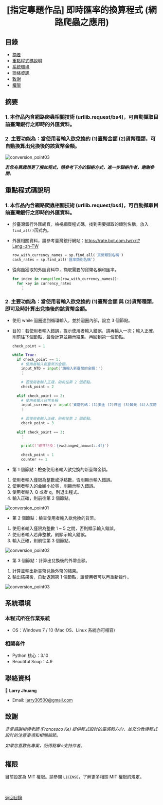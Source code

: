 <h1 align="center">
  <br>
  [指定專題作品] 即時匯率的換算程式 (網路爬蟲之應用)
</h1>


## 目錄
* [摘要](#摘要)
* [重點程式碼說明](#重點說明)
* [系統環境](#系統環境)
* [聯絡資訊](#聯絡資訊)
* [致謝](#致謝)
* [權限](#權限)


## 摘要
### 1. 本作品內含網路爬蟲相關技術 (urllib.request/bs4)，可自動擷取目前臺灣銀行之即時的外匯資料。
### 2. 主要功能為：當使用者輸入欲兌換的 (1)臺幣金額 (2)貨幣種類，可自動換算出兌換後的該貨幣金額。

![conversion_point03](images/conversion_point03.gif)

<strong><em>若您有興趣想更了解此程式，請參考下方的聯絡方式，進一步聯絡作者，謝謝參閱。</em></strong>


## 重點程式碼說明
### 1. 本作品內含網路爬蟲相關技術 (urllib.request/bs4)，可自動擷取目前臺灣銀行之即時的外匯資料。
* 於臺灣銀行外匯網頁，檢視網頁程式碼，找到需要擷取的類別名稱，放入`find_all()`函式內。
* 外匯相關資料，請參考臺灣銀行網站：https://rate.bot.com.tw/xrt?Lang=zh-TW
  ```python
  row_with_currency_names = sp.find_all('貨幣類別名稱')
  cash_rates = sp.find_all('匯率類別名稱')
  ```
  
* 從爬蟲獲取的外匯資料中，擷取需要的貨幣名稱和匯率。
  ```python
  for index in range(len(row_with_currency_names)):
    for key in currency_rates
      ⋮
  ```
  
### 2. 主要功能為：當使用者輸入欲兌換的 (1)臺幣金額 與 (2)貨幣種類，即可及時計算出兌換後的該貨幣金額。
* 使用 while 迴圈達到循環輸入，並於迴圈內部，設立 3 個節點。
* 目的：若使用者輸入錯誤，提示使用者輸入錯誤，請再輸入一次；輸入正確，則前往下個節點，最後計算並顯示結果，再回到第一個節點。
  ```python
  check_point = 1
  
  while True:
    if check_point == 1:
      # 使用者輸入新臺幣的金額。
      input_NTD = input('請輸入新臺幣的金額：')
      ⋮
      
      # 若使用者輸入正確，則前往第 2 個節點。
      check_point = 2
      
    elif check_point == 2:
      # 使用者輸入貨幣名稱
      input_currency = input('貨幣代碼：(1)美金 (2)日圓 (3)韓元 (4)人民幣 (5)澳幣\n\n請輸入您要兌換的貨幣代碼：')
      ⋮
      
      # 若使用者輸入正確，則前往第 3 個節點。
      check_point = 3
      
    elif check_point == 3:
      ⋮
      
      print(f'總共兌換：{exchanged_amount:.4f}')
      
      check_point = 1
      counter += 1
  ```

* 第 1 個節點：檢查使用者輸入欲兌換的新臺幣金額。
1. 使用者輸入僅限為整數或浮點數，否則顯示輸入錯誤。
2. 使用者輸入的金額小於零，則顯示輸入錯誤。
3. 使用者輸入 Q 或者 q，則退出程式。
4. 輸入正確，則前往第 2 個節點。

  ![conversion_point01](images/conversion_point01.gif)

* 第 2 個節點：檢查使用者輸入欲兌換的貨幣。
1. 使用者輸入僅限為整數 1 ~ 5 之間，否則顯示輸入錯誤。
2. 使用者輸入若非整數，則顯示輸入錯誤。
3. 輸入正確，則前往第 3 個節點。

  ![conversion_point02](images/conversion_point02.gif)
  
* 第 3 個節點：計算出兌換後的外幣金額。
1. 計算並輸出新臺幣兌換外幣的結果。
2. 輸出結果後，自動返回第 1 個節點，讓使用者可以再重新操作。

  ![conversion_point03](images/conversion_point03.gif)


## 系統環境
### 本程式所在作業系統
* OS：Windows 7 / 10 (Mac OS、Linux 系統亦可相容)

### 相關套件
* Python 核心：3.10
* Beautiful Soup：4.9


## 聯絡資料
👤 **Larry Jhuang**
  * Email: larry30500@gmail.com


## 致謝
*非常感謝指導老師 (Francesco Ke) 提供程式設計的靈感和方向，並充分教導程式設計的注意事項和相關細節。*

*如果您喜歡此專案，記得點擊⭐️支持作者。*


## 權限
目前設定為 MIT 權限。請參閱 `LICENSE`，了解更多相關 MIT 權限的規定。

<br><br>[返回目錄](#目錄)
